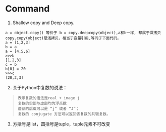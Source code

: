# Command

1. Shallow copy and Deep copy.

```text
a = object.copy() 等价于 b = copy.deepcopy(object),a和b一样, 都属于深拷贝
copy.copy(object)是浅拷贝，相当于变量引用,等同于下面代码。
a = [1,2,3]
b = a
a = [4,5,6]
>>>b
[1,2,3]
c = b
b[0] = 20
>>>c
[20,2,3]
```

2. 关于Python中复数的说法：

> ```
> 表示复数的语法是real + image j
> 复数的实部与虚部均为浮点数
> 虚部的后缀可以是 “j” 或者 “J”；
> 复数的 conjugate 方法可以返回该复数的共轭复数。
> ```

3. 方括号是list，圆括号是tuple，tuple元素不可改变

